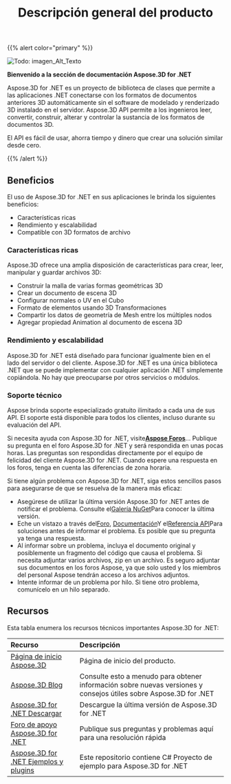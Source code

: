 ﻿---
title: Descripción general del producto
type: docs
weight: 10
url: /es/net/product-overview/
description: Aspose.3D for .NET es un proyecto de biblioteca de clases que permite a las aplicaciones .NET conectarse con los formatos de documentos anteriores 3D automáticamente sin el software de modelado y renderizado 3D instalado en el servidor. Aspose.3D API permite a los ingenieros leer, convertir, construir, alterar y controlar la sustancia de los formatos de documentos 3D.
---
{{% alert color="primary" %}} 

![Todo: imagen_Alt_Texto](product-overview_1.png)

**Bienvenido a la sección de documentación Aspose.3D for .NET**

Aspose.3D for .NET es un proyecto de biblioteca de clases que permite a las aplicaciones .NET conectarse con los formatos de documentos anteriores 3D automáticamente sin el software de modelado y renderizado 3D instalado en el servidor. Aspose.3D API permite a los ingenieros leer, convertir, construir, alterar y controlar la sustancia de los formatos de documentos 3D.

El API es fácil de usar, ahorra tiempo y dinero que crear una solución similar desde cero.

{{% /alert %}} 
## **Beneficios**
El uso de Aspose.3D for .NET en sus aplicaciones le brinda los siguientes beneficios:

- Características ricas
- Rendimiento y escalabilidad
- Compatible con 3D formatos de archivo
### **Características ricas**
Aspose.3D ofrece una amplia disposición de características para crear, leer, manipular y guardar archivos 3D:

- Construir la malla de varias formas geométricas 3D
- Crear un documento de escena 3D
- Configurar normales o UV en el Cubo
- Formato de elementos usando 3D Transformaciones
- Compartir los datos de geometría de Mesh entre los múltiples nodos
- Agregar propiedad Animation al documento de escena 3D
### **Rendimiento y escalabilidad**
Aspose.3D for .NET está diseñado para funcionar igualmente bien en el lado del servidor o del cliente. Aspose.3D for .NET es una única biblioteca .NET que se puede implementar con cualquier aplicación .NET simplemente copiándola. No hay que preocuparse por otros servicios o módulos.
### **Soporte técnico**
Aspose brinda soporte especializado gratuito ilimitado a cada una de sus API. El soporte está disponible para todos los clientes, incluso durante su evaluación del API.

Si necesita ayuda con Aspose.3D for .NET, visite[**Aspose Foros**](https://forum.aspose.com/)... Publique su pregunta en el foro Aspose.3D for .NET y será respondida en unas pocas horas. Las preguntas son respondidas directamente por el equipo de felicidad del cliente Aspose.3D for .NET. Cuando espere una respuesta en los foros, tenga en cuenta las diferencias de zona horaria.

Si tiene algún problema con Aspose.3D for .NET, siga estos sencillos pasos para asegurarse de que se resuelva de la manera más eficaz:

- Asegúrese de utilizar la última versión Aspose.3D for .NET antes de notificar el problema. Consulte el[Galería NuGet](https://www.nuget.org/packages/Aspose.3D)Para conocer la última versión.
- Eche un vistazo a través del[Foro](https://forum.aspose.com/c/3d), [Documentación](/3d/es/net/)Y el[Referencia API](https://reference.aspose.com/3d/net)Para soluciones antes de informar el problema. Es posible que su pregunta ya tenga una respuesta.
- Al informar sobre un problema, incluya el documento original y posiblemente un fragmento del código que causa el problema. Si necesita adjuntar varios archivos, zip en un archivo. Es seguro adjuntar sus documentos en los foros Aspose, ya que solo usted y los miembros del personal Aspose tendrán acceso a los archivos adjuntos.
- Intente informar de un problema por hilo. Si tiene otro problema, comunícelo en un hilo separado.
## **Recursos**
Esta tabla enumera los recursos técnicos importantes Aspose.3D for .NET:

|**Recurso**|**Descripción**|
|:- |:- |
|[Página de inicio Aspose.3D](https://products.aspose.com/3d/net/)|Página de inicio del producto.|
|[Aspose.3D Blog](https://blog.aspose.com/category/3d/)|Consulte esto a menudo para obtener información sobre nuevas versiones y consejos útiles sobre Aspose.3D for .NET|
|[Aspose.3D for .NET Descargar](https://www.nuget.org/packages/Aspose.3d)|Descargue la última versión de Aspose.3D for .NET|
|[Foro de apoyo Aspose.3D for .NET](https://forum.aspose.com/c/3d/18)|Publique sus preguntas y problemas aquí para una resolución rápida|
|[Aspose.3D for .NET Ejemplos y plugins](https://github.com/aspose-3d/Aspose.3D-for-.NET)|Este repositorio contiene C# Proyecto de ejemplo para Aspose.3D for .NET|

